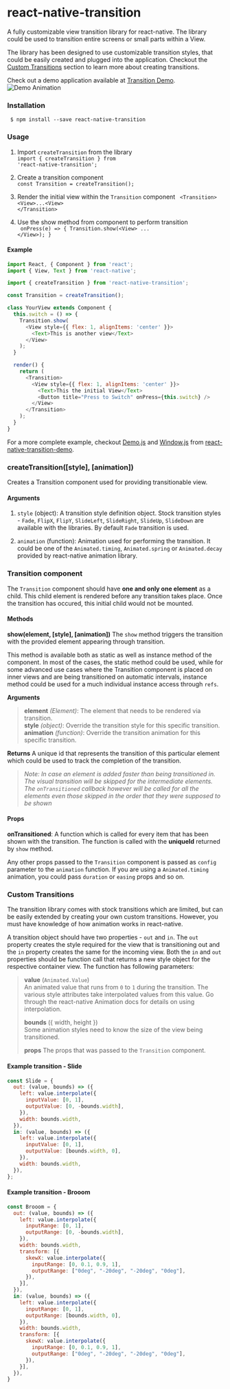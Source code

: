 # react-native-transition
A fully customizable view transition library for react-native. The library
could be used to transition entire screens or small parts within a View.

The library has been designed to use customizable transition styles, that
could be easily created and plugged into the application. Checkout the
[Custom Transitions](#custom-transitions) section to learn more about creating
transitions.

Check out a demo application available at
[Transition Demo](https://github.com/sharingapples/react-native-transition-demo).  
![Demo Animation](./docs/demo.gif)

### Installation
` $ npm install --save react-native-transition`

### Usage

1. Import `createTransition` from the library  
   <code>import { createTransition } from 'react-native-transition';</code>

2. Create a transition component  
   <code>const Transition = createTransition();</code>

3. Render the initial view within the `Transition` component
   <code>
   &lt;Transition&gt;
   &lt;View&gt;...&lt;View&gt;
   &lt;/Transition&gt;
   </code>

4. Use the show method from component to perform transition  
   <code>
     onPress(e) => { Transition.show(&lt;View&gt; ... &lt;/View&gt;); }
   </code>

#### Example
```javascript
import React, { Component } from 'react';
import { View, Text } from 'react-native';

import { createTransition } from 'react-native-transition';

const Transition = createTransition();

class YourView extends Component {
  this.switch = () => {
    Transition.show(
      <View style={{ flex: 1, alignItems: 'center' }}>
        <Text>This is another view</Text>
      </View>
    );
  }

  render() {
    return (
      <Transition>
        <View style={{ flex: 1, alignItems: 'center' }}>
          <Text>This the initial View</Text>
          <Button title="Press to Switch" onPress={this.switch} />
        </View>
      </Transition>
    );
  }
}
```

For a more complete example, checkout [Demo.js](https://github.com/sharingapples/react-native-transition-demo/blob/master/Demo.js)
and [Window.js](https://github.com/sharingapples/react-native-transition-demo/blob/master/src/Window.js) from
[react-native-transition-demo](https://github.com/sharingapples/react-native-transition-demo).

### createTransition([style], [animation])
Creates a Transition component used for providing transitionable view.

#### Arguments
1. `style` (object): A transition style definition object. Stock transition styles - `Fade`,
`FlipX`, `FlipY`, `SlideLeft`, `SlideRight`, `SlideUp`, `SlideDown` are available
with the libraries. By default `Fade` transition is used.

2. `animation` (function): Animation used for performing the transition. It could
be one of the `Animated.timing`, `Animated.spring` or `Animated.decay` provided
by react-native animation library.

### Transition component
The `Transition` component should have **one and only one element** as a child.
This child element is rendered before any transition takes place. Once the
transition has occured, this initial child would not be mounted.

#### Methods
**show(element, [style], [animation])**
The `show` method triggers the transition with the provided element appearing
through transition.

This method is available both as static as well as instance method of the
component. In most of the cases, the static method could be used, while for
some advanced use cases where the Transition component is placed on inner
views and are being transitioned on automatic intervals, instance method
could be used for a much individual instance access through `refs`.

**Arguments**
> **element** *(Element)*: The element that needs to be rendered via transition.  
> **style** *(object)*: Override the transition style for this specific transition.  
> **animation** *(function)*: Override the transition animation for this specific transition.  

**Returns** A unique id that represents the transition of this particular element which
could be used to track the completion of the transition.

> *Note: In case an element is added faster than being transitioned in. The visual
transition will be skipped for the intermediate elements. The `onTransitioned` callback
however will be called for all the elements even those skipped in the order that
they were supposed to be shown*

#### Props
**onTransitioned**: A function which is called for every item that has been shown
with the transition. The function is called with the **uniqueId** returned by `show`
method.

Any other props passed to the `Transition` component is passed as `config` parameter
to the `animation` function. If you are using a `Animated.timing` animation, you
could pass `duration` or `easing` props and so on.

### Custom Transitions
The transition library comes with stock transitions which are limited, but
can be easily extended by creating your own custom transitions. However, you must
have knowledge of how animation works in react-native.

A transition object should have two properties - `out` and `in`. The `out`
property creates the style required for the view that is transitioning out
and the `in` property creates the same for the incoming view. Both the `in`
and `out` properties should be function call that returns a new style object
for the respective container view. The function has following parameters:
> **value** (`Animated.Value`)  
> An animated value that runs from `0` to `1` during the transition. The
various style attributes take interpolated values from this value. Go
through the react-native Animation docs for details on using interpolation.
>
> **bounds** ({ width, height })  
> Some animation styles need to know the size of the view being transitioned.
>
> **props**
> The props that was passed to the `Transition` component.

#### Example transition - Slide
```javascript
const Slide = {
  out: (value, bounds) => ({
    left: value.interpolate({
      inputValue: [0, 1],
      outputValue: [0, -bounds.width],
    }),
    width: bounds.width,
  }),
  in: (value, bounds) => ({
    left: value.interpolate({
      inputValue: [0, 1],
      outputValue: [bounds.width, 0],
    }),
    width: bounds.width,
  }),
};
```

#### Example transition - Brooom
```javascript
const Brooom = {
  out: (value, bounds) => ({
    left: value.interpolate({
      inputRange: [0, 1],
      outputRange: [0, -bounds.width],
    }),
    width: bounds.width,
    transform: [{
      skewX: value.interpolate({
        inputRange: [0, 0.1, 0.9, 1],
        outputRange: ["0deg", "-20deg", "-20deg", "0deg"],
      }),
    }],
  }),
  in: (value, bounds) => ({
    left: value.interpolate({
      inputRange: [0, 1],
      outputRange: [bounds.width, 0],
    }),
    width: bounds.width,
    transform: [{
      skewX: value.interpolate({
        inputRange: [0, 0.1, 0.9, 1],
        outputRange: ["0deg", "-20deg", "-20deg", "0deg"],
      }),
    }],
  }),
}
```

